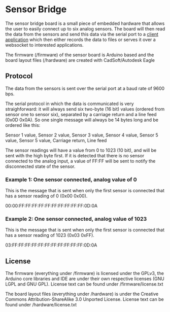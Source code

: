 # Sensor Bridge

The sensor bridge board is a small piece of embedded hardware that allows the 
user to easily connect up to six analog sensors. The board will then read the 
data from the sensors and send this data via the serial port to a [client 
application](https://github.com/sensorlab030/sensorbridge-client) which then
either records the data to files or serves it over a websocket to interested
applications.

The firmware (/firmware) of the sensor board is Arduino based and the board 
layout files (/hardware) are created with CadSoft/Autodesk Eagle

## Protocol

The data from the sensors is sent over the serial port at a baud rate of 9600 
bps. 

The serial protocol in which the data is communicated is very straighforward: 
it will always send six two-byte (16 bit) values (ordered from sensor one to 
sensor six), separated by a carriage return and a line feed (0x0D 0x0A). So one 
single message will always be 14 bytes long and  be ordered like this:

Sensor 1 value, Sensor 2 value, Sensor 3 value, Sensor 4 value, 
Sensor 5 value, Sensor 5 value, Carriage return, Line feed

The sensor readings will have a value from 0 to 1023 (10 bit), and will be 
sent with the high byte first. If it is detected that there is no sensor 
connected to the analog input, a value of FF:FF will be sent to notify the 
disconnected state of the sensor.


### Example 1: One sensor connected, analog value of 0

This is the message that is sent when only the first sensor is connected that
has a sensor reading of 0 (0x00 0x00).

00:00:FF:FF:FF:FF:FF:FF:FF:FF:FF:FF:0D:0A

### Example 2: One sensor connected, analog value of 1023

This is the message that is sent when only the first sensor is connected that
has a sensor reading of 1023 (0x03 0xFF).

03:FF:FF:FF:FF:FF:FF:FF:FF:FF:FF:FF:0D:0A


## License

The firmware (everything under /firmware) is licensed under the GPLv3, the 
Arduino core libraries and IDE are under their own respective licenses (GNU 
LGPL and GNU GPL). License text can be found under /firmware/license.txt

The board layout files (everything under /hardware) is under the Creative 
Commons Attribution-ShareAlike 3.0 Unported License. License text can be 
found under /hardware/license.txt